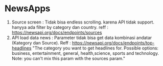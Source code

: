 # NewsApps
1. Source screen : Tidak bisa endless scrolling. karena API tidak support. hanyya ada filter by category dan country. reff : https://newsapi.org/docs/endpoints/sources
2. API load data news : Parameter tidak bisa get data kombinasi andatar (Kategory dan Source). Reff : https://newsapi.org/docs/endpoints/top-headlines "The category you want to get headlines for. Possible options: business, entertainment, general, health,science, sports and technology. Note: you can't mix this param with the sources param."

